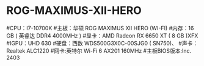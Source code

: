 # ROG-MAXIMUS-XII-HERO
#CPU：I7-10700K
#主板：华硕 ROG MAXIMUS XII HERO (WI-FI)
#内存：16 GB ( 英睿达 DDR4 4000MHz )
#显卡：AMD Radeon RX 6650 XT ( 8 GB )XFX
#IGPU：UHD 630
#硬盘：西数 WDS500G3X0C-00SJG0 ( SN750)、
#声卡：Realtek ALC1220
#网卡:英特尔 Wi-Fi 6 AX201 160MHz
#主板BIOS版本:Inc. 2403
